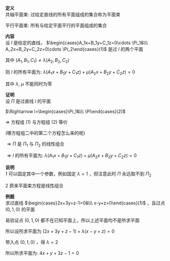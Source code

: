 **定义**  
共轴平面束: 过给定直线的所有平面组成的集合称为平面束  
  
平行平面束: 所有与给定平面平行的平面组成的集合  
  
**内容**  
设 $l$ 是给定的直线， $\begin{cases}A_1x+B_1y+C_1z=0\cdots \Pi_1&\\\ A_2x+B_2y+C_2z=0\cdots \Pi_2\end{cases}(1)$ 是过 $l$ 的两个平面  
  
其中 $(A_1,B_1,C_1) \neq \lambda(A_2,B_2,C_2)$  
  
则 $l$ 的所有平面为: $\lambda(A_1x + B_1y + C_1z)+\mu(A_2x + B_2y + C_2z)=0$  
  
其中 $\lambda,\ \mu$ 不能同时为零  
  
**证明**  
设 $\Pi$ 是过直线 $l$ 的平面  
  
$\Rightarrow l=\begin{cases}\Pi_1&\\\ \Pi\end{cases}(2)$  
  
$\Rightarrow$ 方程组 $(1)$ 与方程组 $(2)$ 等价  
  
(哪方程组二中的第二个方程怎么来的呢)  
  
$\Rightarrow\Pi$ 是 $\Pi_1$ 与 $\Pi_2$ 的线性组合  
  
$\Rightarrow l$ 的所有平面为: $\lambda(A_1x + B_1y + C_1z)+\mu(A_2x + B_2y + C_2z)=0$  
  
**说明**  
1 可以固定其中一个参数，例如固定 $\lambda=1$ ，但注意此时 $\Pi$ 永远取不到 $\Pi_2$  
  
2 原来平面束方程是线性组合  
  
**例题**  
求过直线 $\begin{cases}2x+3y+z-1=0&\\\ x-y+z=0\end{cases}(1)$ ，且过点 $(0,1,0)$ 的平面  
  
易验证点 $(0,1,0)$ 都不在已知平面上，所以上述平面均不是所求平面  
  
所以设所求平面为 $(2x+3y+z-1)+\lambda(x-y+z)=0$  
  
带入点 $(0,1,0)$ ，得 $\lambda=2$  
  
所以所求平面为: $4x+y+3z-1=0$  
